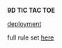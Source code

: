 **9D TIC TAC TOE**

[deployment]("https://mustafabin.github.io/9D-tic-tac-toe/")

full rule set [here](https://mathwithbaddrawings.com/2013/06/16/ultimate-tic-tac-toe/)
